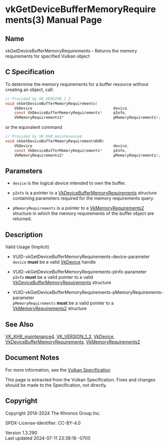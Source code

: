 # vkGetDeviceBufferMemoryRequirements(3) Manual Page

## Name

vkGetDeviceBufferMemoryRequirements - Returns the memory requirements
for specified Vulkan object



## <a href="#_c_specification" class="anchor"></a>C Specification

To determine the memory requirements for a buffer resource without
creating an object, call:

``` c
// Provided by VK_VERSION_1_3
void vkGetDeviceBufferMemoryRequirements(
    VkDevice                                    device,
    const VkDeviceBufferMemoryRequirements*     pInfo,
    VkMemoryRequirements2*                      pMemoryRequirements);
```

or the equivalent command

``` c
// Provided by VK_KHR_maintenance4
void vkGetDeviceBufferMemoryRequirementsKHR(
    VkDevice                                    device,
    const VkDeviceBufferMemoryRequirements*     pInfo,
    VkMemoryRequirements2*                      pMemoryRequirements);
```

## <a href="#_parameters" class="anchor"></a>Parameters

- `device` is the logical device intended to own the buffer.

- `pInfo` is a pointer to a
  [VkDeviceBufferMemoryRequirements](https://registry.khronos.org/vulkan/specs/1.3-extensions/man/html/VkDeviceBufferMemoryRequirements.html)
  structure containing parameters required for the memory requirements
  query.

- `pMemoryRequirements` is a pointer to a
  [VkMemoryRequirements2](https://registry.khronos.org/vulkan/specs/1.3-extensions/man/html/VkMemoryRequirements2.html) structure in which
  the memory requirements of the buffer object are returned.

## <a href="#_description" class="anchor"></a>Description

Valid Usage (Implicit)

- <a href="#VUID-vkGetDeviceBufferMemoryRequirements-device-parameter"
  id="VUID-vkGetDeviceBufferMemoryRequirements-device-parameter"></a>
  VUID-vkGetDeviceBufferMemoryRequirements-device-parameter  
  `device` **must** be a valid [VkDevice](https://registry.khronos.org/vulkan/specs/1.3-extensions/man/html/VkDevice.html) handle

- <a href="#VUID-vkGetDeviceBufferMemoryRequirements-pInfo-parameter"
  id="VUID-vkGetDeviceBufferMemoryRequirements-pInfo-parameter"></a>
  VUID-vkGetDeviceBufferMemoryRequirements-pInfo-parameter  
  `pInfo` **must** be a valid pointer to a valid
  [VkDeviceBufferMemoryRequirements](https://registry.khronos.org/vulkan/specs/1.3-extensions/man/html/VkDeviceBufferMemoryRequirements.html)
  structure

- <a
  href="#VUID-vkGetDeviceBufferMemoryRequirements-pMemoryRequirements-parameter"
  id="VUID-vkGetDeviceBufferMemoryRequirements-pMemoryRequirements-parameter"></a>
  VUID-vkGetDeviceBufferMemoryRequirements-pMemoryRequirements-parameter  
  `pMemoryRequirements` **must** be a valid pointer to a
  [VkMemoryRequirements2](https://registry.khronos.org/vulkan/specs/1.3-extensions/man/html/VkMemoryRequirements2.html) structure

## <a href="#_see_also" class="anchor"></a>See Also

[VK_KHR_maintenance4](https://registry.khronos.org/vulkan/specs/1.3-extensions/man/html/VK_KHR_maintenance4.html),
[VK_VERSION_1_3](https://registry.khronos.org/vulkan/specs/1.3-extensions/man/html/VK_VERSION_1_3.html), [VkDevice](https://registry.khronos.org/vulkan/specs/1.3-extensions/man/html/VkDevice.html),
[VkDeviceBufferMemoryRequirements](https://registry.khronos.org/vulkan/specs/1.3-extensions/man/html/VkDeviceBufferMemoryRequirements.html),
[VkMemoryRequirements2](https://registry.khronos.org/vulkan/specs/1.3-extensions/man/html/VkMemoryRequirements2.html)

## <a href="#_document_notes" class="anchor"></a>Document Notes

For more information, see the <a
href="https://registry.khronos.org/vulkan/specs/1.3-extensions/html/vkspec.html#vkGetDeviceBufferMemoryRequirements"
target="_blank" rel="noopener">Vulkan Specification</a>

This page is extracted from the Vulkan Specification. Fixes and changes
should be made to the Specification, not directly.

## <a href="#_copyright" class="anchor"></a>Copyright

Copyright 2014-2024 The Khronos Group Inc.

SPDX-License-Identifier: CC-BY-4.0

Version 1.3.290  
Last updated 2024-07-11 23:39:16 -0700

